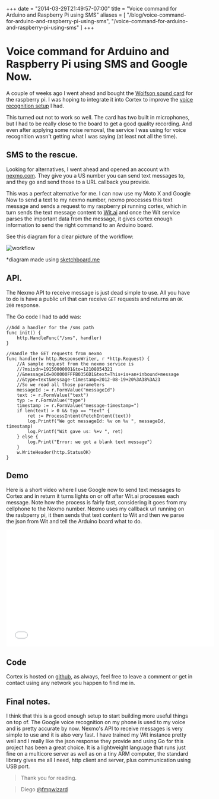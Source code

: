 +++
date = "2014-03-29T21:49:57-07:00"
title = "Voice command for Arduino and Raspberry Pi using SMS"
aliases = [
	"/blog/voice-command-for-arduino-and-raspberry-pi-using-sms",
	"/voice-command-for-arduino-and-raspberry-pi-using-sms"
]
+++

[title=Voice command for Arduino and Raspberry Pi using SMS]: /
[category: go]: /
[date: 2014/03/29]: /
[tags: { go, golang, wit, machine learning, arduino, raspberrypi, cortex, sms, text message}]: /


# Voice command for Arduino and Raspberry Pi using SMS and Google Now.

A couple of weeks ago I went ahead and bought the [Wolfson sound card](http://www.element14.com/community/community/raspberry-pi/raspberry-pi-accessories/wolfson_pi) for the raspberry pi. I was hoping to integrate it into Cortex to improve the [voice recognition setup](http://blog.fmpwizard.com/blog/using-voice-recognition-and-an-ultrasonic-sensor) I had.

This turned out not to work so well. The card has two built in microphones, but I had to be really close to the board to get a good quality recording. And even after applying some noise removal, the service I was using for voice recognition wasn't getting what I was saying (at least not all the time).

## SMS to the rescue.

Looking for alternatives, I went ahead and opened an account with [nexmo.com](https://www.nexmo.com/). They give you a US number you can send text messages to, and they go and send those to a URL callback you provide.

This was a perfect alternative for me. I can now use my Moto X and Google Now to send a text to my nexmo number, nexmo processes this text message and sends a request to my raspberry pi running cortex, which in turn sends the text message content to [Wit.ai](https://wit.ai/) and once the Wit service parses the important data from the message, it gives cortex enough information to send the right command to an Arduino board.

See this diagram for a clear picture of the workflow:

![workflow](/images/cortex-sms-1.png)

*diagram made using [sketchboard.me](https://sketchboard.me)

## API.

The Nexmo API to receive message is just dead simple to use. All you have to do is have a public url that can receive `GET` requests and returns an `OK 200` response.

The Go code I had to add was:

```
//Add a handler for the /sms path
func init() {
	http.HandleFunc("/sms", handler)
}

//Handle the GET requests from nexmo
func handler(w http.ResponseWriter, r *http.Request) {
	//A sample request from the nexmo service is
	//?msisdn=19150000001&to=12108054321
	//&messageId=000000FFFB0356D1&text=This+is+an+inbound+message
	//&type=text&message-timestamp=2012-08-19+20%3A38%3A23
	//So we read all those parameters
	messageId := r.FormValue("messageId")
	text := r.FormValue("text")
	typ := r.FormValue("type")
	timestamp := r.FormValue("message-timestamp=")
	if len(text) > 0 && typ == "text" {
		ret := ProcessIntent(FetchIntent(text))
		log.Printf("We got messageId: %v on %v ", messageId, timestamp)
		log.Printf("Wit gave us: %+v ", ret)
	} else {
		log.Print("Error: we got a blank text message")
	}
	w.WriteHeader(http.StatusOK)
}
```

## Demo

Here is a short video where I use Google now to send text messages to Cortex and in return it turns lights on or off after Wit.ai processes each message. Note how the process is fairly fast, considering it goes from my cellphone to the Nexmo number. Nexmo uses my callback url running on the rasbperry pi, it then sends that text content to Wit and then we parse the json from Wit and tell the Arduino board what to do.

<p>
<iframe width="560" height="315" src="//www.youtube.com/embed/dwVUE8kWNLQ?rel=0" frameborder="0" allowfullscreen></iframe>
</p>

## Code

Cortex is hosted on [github](https://github.com/fmpwizard/go-cortex), as always, feel free to leave a comment or get in contact using any network you happen to find me in.

## Final notes.

I think that this is a good enough setup to start building more useful things on top of. The Google voice recognition on my phone is used to my voice and is pretty accurate by now. Nexmo's API to receive messages is very simple to use and it is also very fast. I have trained my Wit instance pretty well and I really like the json response they provide and using Go for this project has been a great choice. It is a lightweight language that runs just fine on a multicore server as well as on a tiny ARM computer, the standard library gives me all I need, http client and server, plus communication using USB port.

>Thank you for reading.

>Diego [@fmpwizard](https://twitter.com/fmpwizard)
